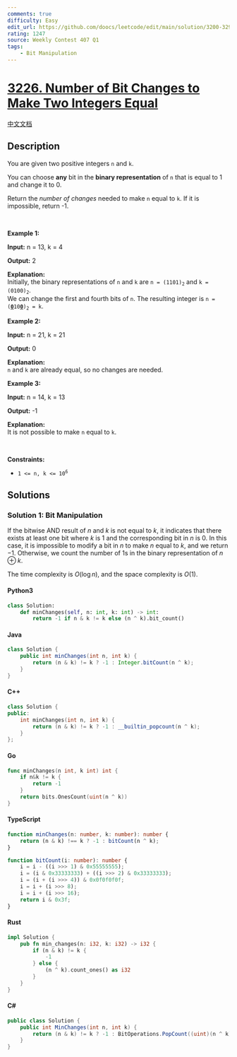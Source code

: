 ```yaml
---
comments: true
difficulty: Easy
edit_url: https://github.com/doocs/leetcode/edit/main/solution/3200-3299/3226.Number%20of%20Bit%20Changes%20to%20Make%20Two%20Integers%20Equal/README_EN.md
rating: 1247
source: Weekly Contest 407 Q1
tags:
    - Bit Manipulation
---
```


<!-- problem:start -->

# [3226. Number of Bit Changes to Make Two Integers Equal](https://leetcode.com/problems/number-of-bit-changes-to-make-two-integers-equal)

[中文文档](/solution/3200-3299/3226.Number%20of%20Bit%20Changes%20to%20Make%20Two%20Integers%20Equal/README.md)

## Description

<!-- description:start -->

<p>You are given two positive integers <code>n</code> and <code>k</code>.</p>

<p>You can choose <strong>any</strong> bit in the <strong>binary representation</strong> of <code>n</code> that is equal to 1 and change it to 0.</p>

<p>Return the <em>number of changes</em> needed to make <code>n</code> equal to <code>k</code>. If it is impossible, return -1.</p>

<p>&nbsp;</p>
<p><strong class="example">Example 1:</strong></p>

<div class="example-block">
<p><strong>Input:</strong> <span class="example-io">n = 13, k = 4</span></p>

<p><strong>Output:</strong> <span class="example-io">2</span></p>

<p><strong>Explanation:</strong><br />
Initially, the binary representations of <code>n</code> and <code>k</code> are <code>n = (1101)<sub>2</sub></code> and <code>k = (0100)<sub>2</sub></code>.<br />
We can change the first and fourth bits of <code>n</code>. The resulting integer is <code>n = (<u><strong>0</strong></u>10<u><strong>0</strong></u>)<sub>2</sub> = k</code>.</p>
</div>

<p><strong class="example">Example 2:</strong></p>

<div class="example-block">
<p><strong>Input:</strong> <span class="example-io">n = 21, k = 21</span></p>

<p><strong>Output:</strong> <span class="example-io">0</span></p>

<p><strong>Explanation:</strong><br />
<code>n</code> and <code>k</code> are already equal, so no changes are needed.</p>
</div>

<p><strong class="example">Example 3:</strong></p>

<div class="example-block">
<p><strong>Input:</strong> <span class="example-io">n = 14, k = 13</span></p>

<p><strong>Output:</strong> <span class="example-io">-1</span></p>

<p><strong>Explanation:</strong><br />
It is not possible to make <code>n</code> equal to <code>k</code>.</p>
</div>

<p>&nbsp;</p>
<p><strong>Constraints:</strong></p>

<ul>
	<li><code>1 &lt;= n, k &lt;= 10<sup>6</sup></code></li>
</ul>

<!-- description:end -->

## Solutions

<!-- solution:start -->

### Solution 1: Bit Manipulation

If the bitwise AND result of $n$ and $k$ is not equal to $k$, it indicates that there exists at least one bit where $k$ is $1$ and the corresponding bit in $n$ is $0$. In this case, it is impossible to modify a bit in $n$ to make $n$ equal to $k$, and we return $-1$. Otherwise, we count the number of $1$s in the binary representation of $n \oplus k$.

The time complexity is $O(\log n)$, and the space complexity is $O(1)$.

<!-- tabs:start -->

#### Python3

```python
class Solution:
    def minChanges(self, n: int, k: int) -> int:
        return -1 if n & k != k else (n ^ k).bit_count()
```

#### Java

```java
class Solution {
    public int minChanges(int n, int k) {
        return (n & k) != k ? -1 : Integer.bitCount(n ^ k);
    }
}
```

#### C++

```cpp
class Solution {
public:
    int minChanges(int n, int k) {
        return (n & k) != k ? -1 : __builtin_popcount(n ^ k);
    }
};
```

#### Go

```go
func minChanges(n int, k int) int {
	if n&k != k {
		return -1
	}
	return bits.OnesCount(uint(n ^ k))
}
```

#### TypeScript

```ts
function minChanges(n: number, k: number): number {
    return (n & k) !== k ? -1 : bitCount(n ^ k);
}

function bitCount(i: number): number {
    i = i - ((i >>> 1) & 0x55555555);
    i = (i & 0x33333333) + ((i >>> 2) & 0x33333333);
    i = (i + (i >>> 4)) & 0x0f0f0f0f;
    i = i + (i >>> 8);
    i = i + (i >>> 16);
    return i & 0x3f;
}
```

#### Rust

```rust
impl Solution {
    pub fn min_changes(n: i32, k: i32) -> i32 {
        if (n & k) != k {
            -1
        } else {
            (n ^ k).count_ones() as i32
        }
    }
}
```

#### C#

```cs
public class Solution {
    public int MinChanges(int n, int k) {
        return (n & k) != k ? -1 : BitOperations.PopCount((uint)(n ^ k));
    }
}
```

<!-- tabs:end -->

<!-- solution:end -->

<!-- problem:end -->
